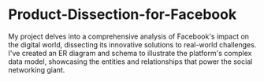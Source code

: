 # Product-Dissection-for-Facebook
My project delves into a comprehensive analysis of Facebook's impact on the digital world, dissecting its innovative solutions to real-world challenges. I've created an ER diagram and schema to illustrate the platform's complex data model, showcasing the entities and relationships that power the social networking giant.
